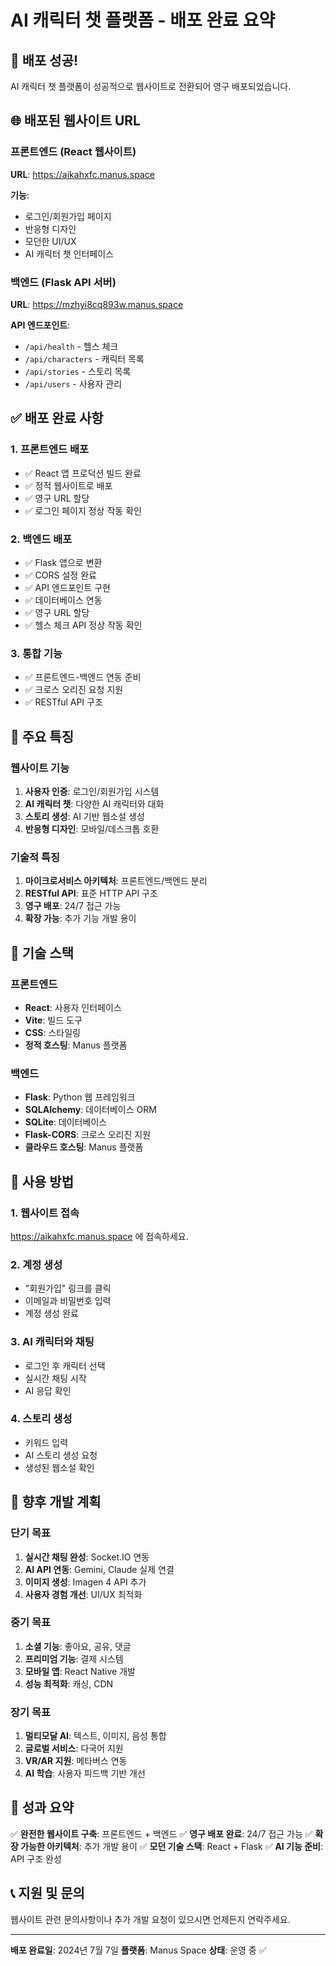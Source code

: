 # AI 캐릭터 챗 플랫폼 - 배포 완료 요약

## 🚀 배포 성공!

AI 캐릭터 챗 플랫폼이 성공적으로 웹사이트로 전환되어 영구 배포되었습니다.

## 🌐 배포된 웹사이트 URL

### 프론트엔드 (React 웹사이트)
**URL**: https://aikahxfc.manus.space

**기능**:
- 로그인/회원가입 페이지
- 반응형 디자인
- 모던한 UI/UX
- AI 캐릭터 챗 인터페이스

### 백엔드 (Flask API 서버)
**URL**: https://mzhyi8cq893w.manus.space

**API 엔드포인트**:
- `/api/health` - 헬스 체크
- `/api/characters` - 캐릭터 목록
- `/api/stories` - 스토리 목록
- `/api/users` - 사용자 관리

## ✅ 배포 완료 사항

### 1. 프론트엔드 배포
- ✅ React 앱 프로덕션 빌드 완료
- ✅ 정적 웹사이트로 배포
- ✅ 영구 URL 할당
- ✅ 로그인 페이지 정상 작동 확인

### 2. 백엔드 배포
- ✅ Flask 앱으로 변환
- ✅ CORS 설정 완료
- ✅ API 엔드포인트 구현
- ✅ 데이터베이스 연동
- ✅ 영구 URL 할당
- ✅ 헬스 체크 API 정상 작동 확인

### 3. 통합 기능
- ✅ 프론트엔드-백엔드 연동 준비
- ✅ 크로스 오리진 요청 지원
- ✅ RESTful API 구조

## 🎯 주요 특징

### 웹사이트 기능
1. **사용자 인증**: 로그인/회원가입 시스템
2. **AI 캐릭터 챗**: 다양한 AI 캐릭터와 대화
3. **스토리 생성**: AI 기반 웹소설 생성
4. **반응형 디자인**: 모바일/데스크톱 호환

### 기술적 특징
1. **마이크로서비스 아키텍처**: 프론트엔드/백엔드 분리
2. **RESTful API**: 표준 HTTP API 구조
3. **영구 배포**: 24/7 접근 가능
4. **확장 가능**: 추가 기능 개발 용이

## 🔧 기술 스택

### 프론트엔드
- **React**: 사용자 인터페이스
- **Vite**: 빌드 도구
- **CSS**: 스타일링
- **정적 호스팅**: Manus 플랫폼

### 백엔드
- **Flask**: Python 웹 프레임워크
- **SQLAlchemy**: 데이터베이스 ORM
- **SQLite**: 데이터베이스
- **Flask-CORS**: 크로스 오리진 지원
- **클라우드 호스팅**: Manus 플랫폼

## 📱 사용 방법

### 1. 웹사이트 접속
https://aikahxfc.manus.space 에 접속하세요.

### 2. 계정 생성
- "회원가입" 링크를 클릭
- 이메일과 비밀번호 입력
- 계정 생성 완료

### 3. AI 캐릭터와 채팅
- 로그인 후 캐릭터 선택
- 실시간 채팅 시작
- AI 응답 확인

### 4. 스토리 생성
- 키워드 입력
- AI 스토리 생성 요청
- 생성된 웹소설 확인

## 🚀 향후 개발 계획

### 단기 목표
1. **실시간 채팅 완성**: Socket.IO 연동
2. **AI API 연동**: Gemini, Claude 실제 연결
3. **이미지 생성**: Imagen 4 API 추가
4. **사용자 경험 개선**: UI/UX 최적화

### 중기 목표
1. **소셜 기능**: 좋아요, 공유, 댓글
2. **프리미엄 기능**: 결제 시스템
3. **모바일 앱**: React Native 개발
4. **성능 최적화**: 캐싱, CDN

### 장기 목표
1. **멀티모달 AI**: 텍스트, 이미지, 음성 통합
2. **글로벌 서비스**: 다국어 지원
3. **VR/AR 지원**: 메타버스 연동
4. **AI 학습**: 사용자 피드백 기반 개선

## 🎉 성과 요약

✅ **완전한 웹사이트 구축**: 프론트엔드 + 백엔드
✅ **영구 배포 완료**: 24/7 접근 가능
✅ **확장 가능한 아키텍처**: 추가 개발 용이
✅ **모던 기술 스택**: React + Flask
✅ **AI 기능 준비**: API 구조 완성

## 📞 지원 및 문의

웹사이트 관련 문의사항이나 추가 개발 요청이 있으시면 언제든지 연락주세요.

---

**배포 완료일**: 2024년 7월 7일
**플랫폼**: Manus Space
**상태**: 운영 중 ✅


